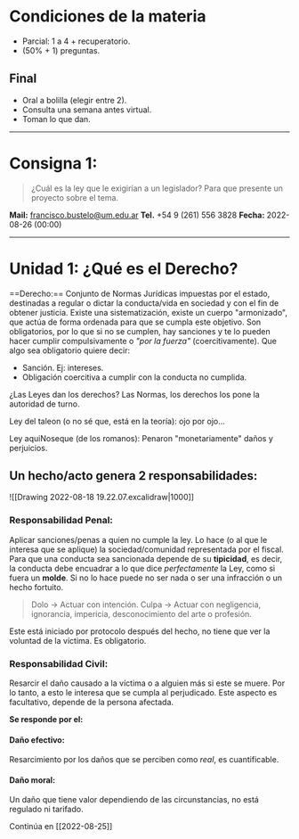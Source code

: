 # Condiciones de la materia
- Parcial: 1 a 4 + recuperatorio.
- (50% + 1) preguntas.

## Final
- Oral a bolilla (elegir entre 2).
- Consulta una semana antes virtual.
- Toman lo que dan.

---
# Consigna 1:
> ¿Cuál es la ley que le exigirían a un legislador? Para que presente un proyecto sobre el tema.

**Mail:** francisco.bustelo@um.edu.ar
**Tel.** +54 9 (261) 556 3828
**Fecha:** 2022-08-26 (00:00)

---
# Unidad 1: ¿Qué es el Derecho?
==Derecho:== Conjunto de Normas Jurídicas impuestas por el estado, destinadas a regular o dictar la conducta/vida en sociedad y con el fin de obtener justicia. Existe una sistematización, existe un cuerpo "armonizado", que actúa de forma ordenada para que se cumpla este objetivo. Son obligatorios, por lo que si no se cumplen, hay sanciones y te lo pueden hacer cumplir compulsivamente o _"por la fuerza"_ (coercitivamente).
Que algo sea obligatorio quiere decir:
- Sanción. Ej: intereses.
- Obligación coercitiva a cumplir con la conducta no cumplida.

¿Las Leyes dan los derechos? Las Normas, los derechos los pone la autoridad de turno.

Ley del taleon (o no sé que, está en la teoría): ojo por ojo...

Ley aquiNoseque (de los romanos): Penaron "monetariamente" daños y perjuicios.

## Un hecho/acto genera 2 responsabilidades:
![[Drawing 2022-08-18 19.22.07.excalidraw|1000]]

### Responsabilidad Penal:
Aplicar sanciones/penas a quien no cumple la ley. Lo hace (o al que le interesa que se aplique) la sociedad/comunidad representada por el fiscal.
Para que una conducta sea sancionada depende de su **tipicidad**, es decir, la conducta debe encuadrar a lo que dice *perfectamente* la Ley, como si fuera un **molde**. Si no lo hace puede no ser nada o ser una infracción o un hecho fortuito.

> Dolo -> Actuar con intención.
> Culpa -> Actuar con negligencia, ignorancia, impericia, desconocimiento del arte o profesión.

Este está iniciado por protocolo después del hecho, no tiene que ver la voluntad de la víctima. Es obligatorio.

### Responsabilidad Civil: 
Resarcir el daño causado a la víctima o a alguien más si este se muere. Por lo tanto, a esto le interesa que se cumpla al perjudicado.
Este aspecto es facultativo, depende de la persona afectada.

**Se responde por el:**
#### Daño efectivo:
Resarcimiento por los daños que se perciben como *real*, es cuantificable.

#### Daño moral:
Un daño que tiene valor dependiendo de las circunstancias, no está regulado ni tarifado.

Continúa en [[2022-08-25]]
